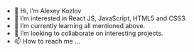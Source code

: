 - 👋 Hi, I’m Alexey Kozlov
- 👀 I’m interested in React JS, JavaScript, HTML5 and CSS3.
- 🌱 I’m currently learning all mentioned above.
- 💞️ I’m looking to collaborate on interesting projects.
- 📫 How to reach me ...

<!---
big-duke/big-duke is a ✨ special ✨ repository because its `README.md` (this file) appears on your GitHub profile.
You can click the Preview link to take a look at your changes.
--->
